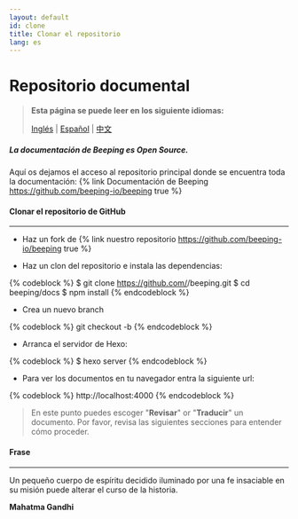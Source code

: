 ```yaml
---
layout: default
id: clone
title: Clonar el repositorio
lang: es
---
```


# Repositorio documental

> **Esta página se puede leer en los siguiente idiomas:**
> 
> [Inglés](/beeping/clone.html) | [Español](/beeping/es/clone.html) | [中文](/beeping/zh-CN/clone.html)

##### La documentación de **Beeping** es Open Source.

Aquí os dejamos el acceso al repositorio principal donde se encuentra toda la documentación: {% link Documentación de Beeping https://github.com/beeping-io/beeping true %}

#### Clonar el repositorio de GitHub

---

- Haz un fork de {% link nuestro repositorio https://github.com/beeping-io/beeping true %}

- Haz un clon del repositorio e instala las dependencias:

{% codeblock %}
$ git clone https://github.com/<username>/beeping.git
$ cd beeping/docs
$ npm install
{% endcodeblock %}

- Crea un nuevo branch

{% codeblock %}
git checkout -b <new feature>
{% endcodeblock %}

- Arranca el servidor de Hexo:

{% codeblock %}
$ hexo server
{% endcodeblock %}

- Para ver los documentos en tu navegador entra la siguiente url:

{% codeblock %}
http://localhost:4000
{% endcodeblock %}

> En este punto puedes escoger "**Revisar**" or "**Traducir**" un documento. Por favor, revisa las siguientes secciones para entender cómo proceder.

#### Frase

---

Un pequeño cuerpo de espíritu decidido iluminado por una fe insaciable en su misión puede alterar el curso de la historia.

**Mahatma Gandhi**
